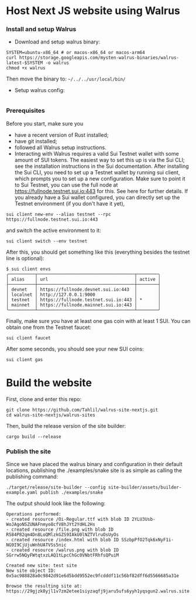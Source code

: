 # Host Next JS website using Walrus

### Install and setup Walrus
- Download and setup walrus binary:
```
SYSTEM=ubuntu-x86_64 # or macos-x86_64 or macos-arm64
curl https://storage.googleapis.com/mysten-walrus-binaries/walrus-latest-$SYSTEM -o walrus
chmod +x walrus
```
Then move the binary to: `~/../../usr/local/bin/`
- Setup walrus config:
```

```

### Prerequisites
Before you start, make sure you
- have a recent version of Rust installed;
- have git installed;
- followed all Walrus setup instructions.
- Interacting with Walrus requires a valid Sui Testnet wallet with some amount of SUI tokens. The easiest way to set this up is via the Sui CLI; see the installation instructions in the Sui documentation.
After installing the Sui CLI, you need to set up a Testnet wallet by running sui client, which prompts you to set up a new configuration. Make sure to point it to Sui Testnet, you can use the full node at https://fullnode.testnet.sui.io:443 for this. See here for further details.
If you already have a Sui wallet configured, you can directly set up the Testnet environment (if you don't have it yet),
```
sui client new-env --alias testnet --rpc https://fullnode.testnet.sui.io:443
```
and switch the active environment to it:
```
sui client switch --env testnet
```
After this, you should get something like this (everything besides the testnet line is optional):
```
$ sui client envs
╭──────────┬─────────────────────────────────────┬────────╮
│ alias    │ url                                 │ active │
├──────────┼─────────────────────────────────────┼────────┤
│ devnet   │ https://fullnode.devnet.sui.io:443  │        │
│ localnet │ http://127.0.0.1:9000               │        │
│ testnet  │ https://fullnode.testnet.sui.io:443 │ *      │
│ mainnet  │ https://fullnode.mainnet.sui.io:443 │        │
╰──────────┴─────────────────────────────────────┴────────╯
```
Finally, make sure you have at least one gas coin with at least 1 SUI. You can obtain one from the Testnet faucet:
```
sui client faucet
```
After some seconds, you should see your new SUI coins:
```
sui client gas
```

# Build the website
First, clone and enter this repo:
```
git clone https://github.com/Tahlil/walrus-site-nextjs.git
cd walrus-site-nextjs/walrus-sites
```
Then, build the release version of the site builder:
```
cargo build --release
```

### Publish the site
Since we have placed the walrus binary and configuration in their default locations, publishing the ./examples/snake site is as simple as calling the publishing command:
```
./target/release/site-builder --config site-builder/assets/builder-example.yaml publish ./examples/snake
```

The output should look like the following:
```
Operations performed:
- created resource /Oi-Regular.ttf with blob ID 2YLU3Usb-WoJAgoNSZUNAFnmyo8cfV8hJYt2YdHL2Hs
- created resource /file.png with blob ID R584P82qm4Dn8LoQMlzkGZS9IAkU0lNZTVlruOsUyOs
- created resource /index.html with blob ID SSzbpPfO2Tqk6xNyF1i-NG9I9CjUjuWnhUATVSs5nic
- created resource /walrus.png with blob ID SGrrw5NQyFWtqtxzLAQ1tLpcChGc0VNbtFRhfsQPuiM

Created new site: test site
New site object ID: 0x5ac988828a0c9842d91e6d5bdd9552ec9fcdddf11c56bf82dff6d5566685a31e

Browse the resulting site at: https://29gjzk8yjl1v7zm2etee1siyzaqfj9jaru5ufs6yyh1yqsgun2.walrus.site
```
